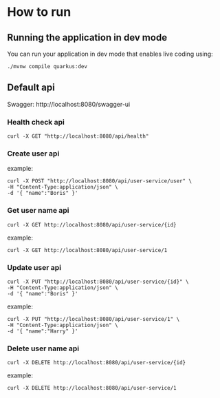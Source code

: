 # How to run

## Running the application in dev mode

You can run your application in dev mode that enables live coding using:
```shell script
./mvnw compile quarkus:dev
```

## Default api
Swagger: http://localhost:8080/swagger-ui


### Health check api
```shell script
curl -X GET "http://localhost:8080/api/health" 
```

### Create user api
example:
```shell script
curl -X POST "http://localhost:8080/api/user-service/user" \
-H "Content-Type:application/json" \
-d '{ "name":"Boris" }'
```

### Get user name api
```shell script
curl -X GET http://localhost:8080/api/user-service/{id}
```
example:
```shell script
curl -X GET http://localhost:8080/api/user-service/1
```

### Update user api
```shell script
curl -X PUT "http://localhost:8080/api/user-service/{id}" \
-H "Content-Type:application/json" \
-d '{ "name":"Boris" }'
```

example:
```shell script
curl -X PUT "http://localhost:8080/api/user-service/1" \
-H "Content-Type:application/json" \
-d '{ "name":"Harry" }'
```

### Delete user name api
```shell script
curl -X DELETE http://localhost:8080/api/user-service/{id}
```
example:
```shell script
curl -X DELETE http://localhost:8080/api/user-service/1
```

